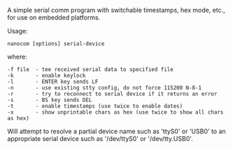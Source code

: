 A simple serial comm program with switchable timestamps, hex mode, etc., for
use on embedded platforms.

Usage:

    nanocom [options] serial-device

where:

    -f file  - tee received serial data to specified file
    -k       - enable keylock
    -l       - ENTER key sends LF 
    -n       - use existing stty config, do not force 115200 N-8-1
    -r       - try to reconnect to serial device if it returns an error
    -s       - BS key sends DEL 
    -t       - enable timestamps (use twice to enable dates)
    -x       - show unprintable chars as hex (use twice to show all chars as hex)

Will attempt to resolve a partial device name such as 'ttyS0' or 'USB0' to an
appropriate serial device such as '/dev/ttyS0' or '/dev/tty.USB0'.
